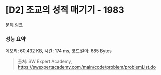 # [D2] 조교의 성적 매기기 - 1983 

[문제 링크](https://swexpertacademy.com/main/code/problem/problemDetail.do?contestProbId=AV5PwGK6AcIDFAUq) 

### 성능 요약

메모리: 60,432 KB, 시간: 174 ms, 코드길이: 685 Bytes



> 출처: SW Expert Academy, https://swexpertacademy.com/main/code/problem/problemList.do